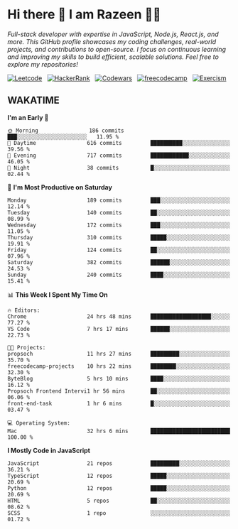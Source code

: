 # Hi there 👋 I am Razeen 👩‍💻

*Full-stack developer with expertise in JavaScript, Node.js, React.js, and more. This GitHub profile showcases my coding challenges, real-world projects, and contributions to open-source. I focus on continuous learning and improving my skills to build efficient, scalable solutions. Feel free to explore my repositories!*

[![Leetcode](https://img.shields.io/badge/-LeetCode-FFA116?style=for-the-badge&logo=LeetCode&logoColor=black)](https://leetcode.com/razeenshaikh/)&nbsp;&nbsp;
[![HackerRank](https://img.shields.io/badge/-Hackerrank-2EC866?style=for-the-badge&logo=HackerRank&logoColor=white)](https://www.hackerrank.com/profile/razeen_m_shaikh)&nbsp;&nbsp;
[![Codewars](https://img.shields.io/badge/Codewars-B1361E?style=for-the-badge&logo=Codewars&logoColor=white)](https://www.codewars.com/users/razeen_shaikh)&nbsp;&nbsp;
[![freecodecamp](https://img.shields.io/badge/freecodecamp-27273D?style=for-the-badge&logo=freecodecamp&logoColor=white)](https://www.freecodecamp.org/razeen)&nbsp;&nbsp;
[![Exercism](https://img.shields.io/badge/Exercism-009CAB?style=for-the-badge&logo=exercism&logoColor=white)](https://exercism.org/profiles/Razeen-Shaikh)

## WAKATIME

<!--START_SECTION:waka-->
**I'm an Early 🐤** 

```text
🌞 Morning                186 commits         ███░░░░░░░░░░░░░░░░░░░░░░   11.95 % 
🌆 Daytime                616 commits         ██████████░░░░░░░░░░░░░░░   39.56 % 
🌃 Evening                717 commits         ████████████░░░░░░░░░░░░░   46.05 % 
🌙 Night                  38 commits          █░░░░░░░░░░░░░░░░░░░░░░░░   02.44 % 
```
📅 **I'm Most Productive on Saturday** 

```text
Monday                   189 commits         ███░░░░░░░░░░░░░░░░░░░░░░   12.14 % 
Tuesday                  140 commits         ██░░░░░░░░░░░░░░░░░░░░░░░   08.99 % 
Wednesday                172 commits         ███░░░░░░░░░░░░░░░░░░░░░░   11.05 % 
Thursday                 310 commits         █████░░░░░░░░░░░░░░░░░░░░   19.91 % 
Friday                   124 commits         ██░░░░░░░░░░░░░░░░░░░░░░░   07.96 % 
Saturday                 382 commits         ██████░░░░░░░░░░░░░░░░░░░   24.53 % 
Sunday                   240 commits         ████░░░░░░░░░░░░░░░░░░░░░   15.41 % 
```


📊 **This Week I Spent My Time On** 

```text
🔥 Editors: 
Chrome                   24 hrs 48 mins      ███████████████████░░░░░░   77.27 % 
VS Code                  7 hrs 17 mins       ██████░░░░░░░░░░░░░░░░░░░   22.73 % 

🐱‍💻 Projects: 
propsoch                 11 hrs 27 mins      █████████░░░░░░░░░░░░░░░░   35.70 % 
freecodecamp-projects    10 hrs 22 mins      ████████░░░░░░░░░░░░░░░░░   32.30 % 
ByteBlog                 5 hrs 10 mins       ████░░░░░░░░░░░░░░░░░░░░░   16.12 % 
Propsoch Frontend Intervi1 hr 56 mins        ██░░░░░░░░░░░░░░░░░░░░░░░   06.06 % 
front-end-task           1 hr 6 mins         █░░░░░░░░░░░░░░░░░░░░░░░░   03.47 % 

💻 Operating System: 
Mac                      32 hrs 6 mins       █████████████████████████   100.00 % 
```

**I Mostly Code in JavaScript** 

```text
JavaScript               21 repos            █████████░░░░░░░░░░░░░░░░   36.21 % 
TypeScript               12 repos            █████░░░░░░░░░░░░░░░░░░░░   20.69 % 
Python                   12 repos            █████░░░░░░░░░░░░░░░░░░░░   20.69 % 
HTML                     5 repos             ██░░░░░░░░░░░░░░░░░░░░░░░   08.62 % 
SCSS                     1 repo              ░░░░░░░░░░░░░░░░░░░░░░░░░   01.72 % 
```




<!--END_SECTION:waka-->
